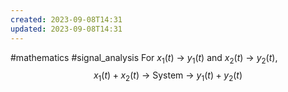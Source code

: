 ```yaml
---
created: 2023-09-08T14:31
updated: 2023-09-08T14:31
---
```

#mathematics #signal_analysis 
For $x_{1}(t)$ -> $y_{1}(t)$ and $x_{2}(t)$ -> $y_{2}(t)$,
$$x_{1}(t)+x_{2}(t)\text{ -> System -> }y_{1}(t)+y_{2}(t)$$
